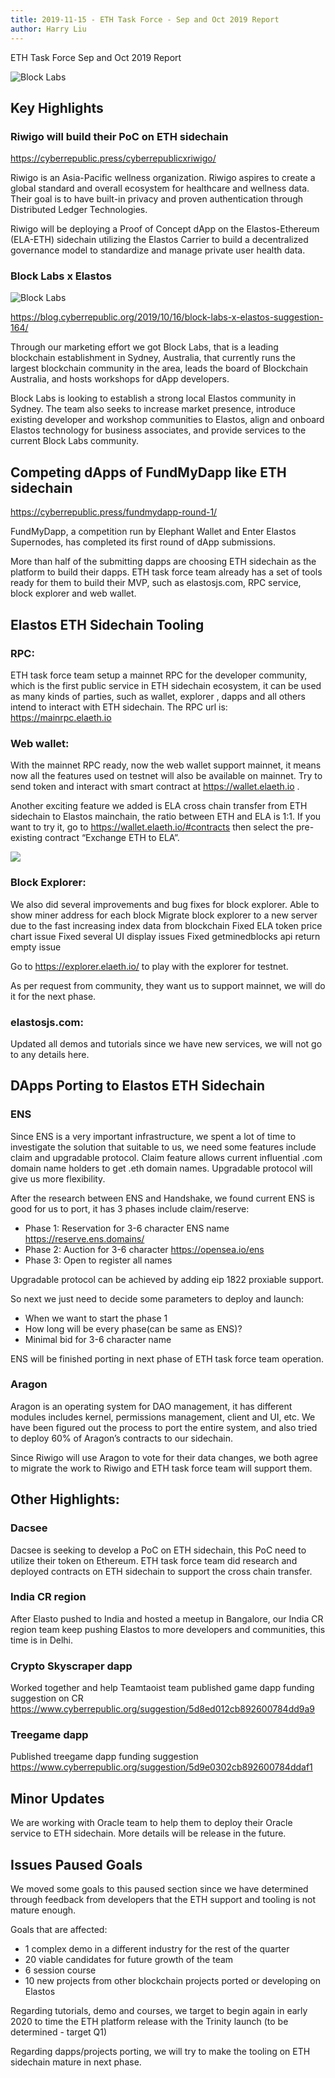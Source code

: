 ```yaml
---
title: 2019-11-15 - ETH Task Force - Sep and Oct 2019 Report
author: Harry Liu
---
```


ETH Task Force Sep and Oct 2019 Report

![Block Labs](assets/team-report.png)

<!--truncate-->

## Key Highlights

### Riwigo will build their PoC on ETH sidechain

https://cyberrepublic.press/cyberrepublicxriwigo/

Riwigo is an Asia-Pacific wellness organization. Riwigo aspires to create a global standard and overall ecosystem for healthcare and wellness data. Their goal is to have built-in privacy and proven authentication through Distributed Ledger Technologies.

Riwigo will be deploying a Proof of Concept dApp on the Elastos-Ethereum (ELA-ETH) sidechain utilizing the Elastos Carrier to build a decentralized governance model to standardize and manage private user health data.

### Block Labs x Elastos

![Block Labs](assets/2019-11-15/blocklabs.png)

https://blog.cyberrepublic.org/2019/10/16/block-labs-x-elastos-suggestion-164/

Through our marketing effort we got Block Labs, that is a leading blockchain establishment in Sydney, Australia, that currently runs the largest blockchain community in the area, leads the board of Blockchain Australia, and hosts workshops for dApp developers.

Block Labs is looking to establish a strong local Elastos community in Sydney. The team also seeks to increase market presence, introduce existing developer and workshop communities to Elastos, align and onboard Elastos technology for business associates, and provide services to the current Block Labs community.

## Competing dApps of FundMyDapp like ETH sidechain

https://cyberrepublic.press/fundmydapp-round-1/

FundMyDapp, a competition run by Elephant Wallet and Enter Elastos Supernodes, has completed its first round of dApp submissions.

More than half of the submitting dapps are choosing ETH sidechain as the platform to build their dapps. ETH task force team already has a set of tools ready for them to build their MVP, such as elastosjs.com, RPC service, block explorer and web wallet.

## Elastos ETH Sidechain Tooling

### RPC:

ETH task force team setup a mainnet RPC for the developer community, which is the first public service in ETH sidechain ecosystem, it can be used as many kinds of parties, such as wallet, explorer , dapps and all others intend to interact with ETH sidechain. The RPC url is: https://mainrpc.elaeth.io

### Web wallet:

With the mainnet RPC ready, now the web wallet support mainnet, it means now all the features used on testnet will also be available on mainnet. Try to send token and interact with smart contract at https://wallet.elaeth.io .

Another exciting feature we added is ELA cross chain transfer from ETH sidechain to Elastos mainchain, the ratio between ETH and ELA is 1:1. If you want to try it, go to https://wallet.elaeth.io/#contracts then select the pre-existing contract “Exchange ETH to ELA”.

![](assets/2019-11-15/wallet.png)

### Block Explorer:

We also did several improvements and bug fixes for block explorer.
Able to show miner address for each block
Migrate block explorer to a new server due to the fast increasing index data from blockchain
Fixed ELA token price chart issue
Fixed several UI display issues
Fixed getminedblocks api return empty issue

Go to https://explorer.elaeth.io/ to play with the explorer for testnet.

As per request from community, they want us to support mainnet, we will do it for the next phase.

### elastosjs.com:

Updated all demos and tutorials since we have new services, we will not go to any details here.

## DApps Porting to Elastos ETH Sidechain

### ENS

Since ENS is a very important infrastructure, we spent a lot of time to investigate the solution that suitable to us, we need some features include claim and upgradable protocol. Claim feature allows current influential .com domain name holders to get .eth domain names. Upgradable protocol will give us more flexibility.

After the research between ENS and Handshake, we found current ENS is good for us to port, it has 3 phases include claim/reserve:

- Phase 1: Reservation for 3-6 character ENS name https://reserve.ens.domains/
- Phase 2: Auction for 3-6 character https://opensea.io/ens
- Phase 3: Open to register all names

Upgradable protocol can be achieved by adding eip 1822 proxiable support.

So next we just need to decide some parameters to deploy and launch:

- When we want to start the phase 1
- How long will be every phase(can be same as ENS)?
- Minimal bid for 3-6 character name

ENS will be finished porting in next phase of ETH task force team operation.

### Aragon

Aragon is an operating system for DAO management, it has different modules includes kernel, permissions management, client and UI, etc. We have been figured out the process to port the entire system, and also tried to deploy 60% of Aragon’s contracts to our sidechain.

Since Riwigo will use Aragon to vote for their data changes, we both agree to migrate the work to Riwigo and ETH task force team will support them.

## Other Highlights:

### Dacsee

Dacsee is seeking to develop a PoC on ETH sidechain, this PoC need to utilize their token on Ethereum. ETH task force team did research and deployed contracts on ETH sidechain to support the cross chain transfer.

### India CR region

After Elasto pushed to India and hosted a meetup in Bangalore, our India CR region team keep pushing Elastos to more developers and communities, this time is in Delhi.

### Crypto Skyscraper dapp

Worked together and help Teamtaoist team published game dapp funding suggestion on CR https://www.cyberrepublic.org/suggestion/5d8ed012cb892600784dd9a9

### Treegame dapp

Published treegame dapp funding suggestion https://www.cyberrepublic.org/suggestion/5d9e0302cb892600784ddaf1

## Minor Updates

We are working with Oracle team to help them to deploy their Oracle service to ETH sidechain. More details will be release in the future.

## Issues Paused Goals

We moved some goals to this paused section since we have determined through feedback from developers that the ETH support and tooling is not mature enough.

Goals that are affected:

- 1 complex demo in a different industry for the rest of the quarter
- 20 viable candidates for future growth of the team
- 6 session course
- 10 new projects from other blockchain projects ported or developing on Elastos

Regarding tutorials, demo and courses, we target to begin again in early 2020 to time the ETH platform release with the Trinity launch (to be determined - target Q1)

Regarding dapps/projects porting, we will try to make the tooling on ETH sidechain mature in next phase.
